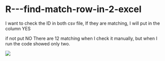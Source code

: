 # R---find-match-row-in-2-excel


I want to check the ID in both csv file, If they are matching, I will put in the column YES

if not put NO
There are 12 matching when I check it manually, but when I run the code showed only two.

![](https://github.com/Vladimirovich-denis/R---find-match-row-in-2-excel/blob/main/image.png)
